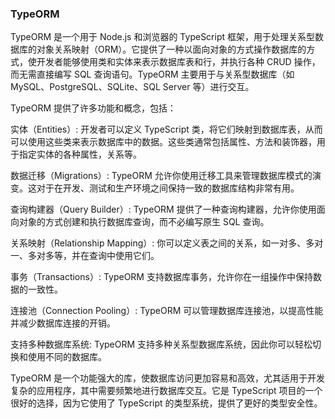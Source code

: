 ### TypeORM 
TypeORM 是一个用于 Node.js 和浏览器的 TypeScript 框架，用于处理关系型数据库的对象关系映射（ORM）。它提供了一种以面向对象的方式操作数据库的方式，使开发者能够使用类和实体来表示数据库表和行，并执行各种 CRUD 操作，而无需直接编写 SQL 查询语句。TypeORM 主要用于与关系型数据库（如 MySQL、PostgreSQL、SQLite、SQL Server 等）进行交互。

TypeORM 提供了许多功能和概念，包括：

实体（Entities）: 开发者可以定义 TypeScript 类，将它们映射到数据库表，从而可以使用这些类来表示数据库中的数据。这些类通常包括属性、方法和装饰器，用于指定实体的各种属性，关系等。

数据迁移（Migrations）: TypeORM 允许你使用迁移工具来管理数据库模式的演变。这对于在开发、测试和生产环境之间保持一致的数据库结构非常有用。

查询构建器（Query Builder）: TypeORM 提供了一种查询构建器，允许你使用面向对象的方式创建和执行数据库查询，而不必编写原生 SQL 查询。

关系映射（Relationship Mapping）: 你可以定义表之间的关系，如一对多、多对一、多对多等，并在查询中使用它们。

事务（Transactions）: TypeORM 支持数据库事务，允许你在一组操作中保持数据的一致性。

连接池（Connection Pooling）: TypeORM 可以管理数据库连接池，以提高性能并减少数据库连接的开销。

支持多种数据库系统: TypeORM 支持多种关系型数据库系统，因此你可以轻松切换和使用不同的数据库。

TypeORM 是一个功能强大的库，使数据库访问更加容易和高效，尤其适用于开发复杂的应用程序，其中需要频繁地进行数据库交互。它是 TypeScript 项目的一个很好的选择，因为它使用了 TypeScript 的类型系统，提供了更好的类型安全性。